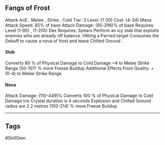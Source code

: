 ## Fangs of Frost
Attack
AoE , Melee , Strike , Cold
Tier: 3
Level: (1-20)
Cost: (4-34) Mana
Attack Speed: 85% of base
Attack Damage: (95-296)% of base
Requires: Level (1-90) , (1-205) Dex
Requires: Spears
Perform an icy stab that exploits enemies who are already off balance. Hitting a Parried target Consumes the Debuff to cause a nova of frost and leave Chilled Ground .
#### Stab
Converts 80 % of Physical Damage to Cold Damage
+4 to Melee Strike Range
(50-107) % more Freeze Buildup
Additional Effects From Quality:
+(0-4) to Melee Strike Range
#### Nova
Attack Damage: (110-449)%
Converts 100 % of Physical Damage to Cold Damage
Ice Crystal duration is 4 seconds
Explosion and Chilled Ground radius are 2.2 metres
(100-214) % more Freeze Buildup

---
## Tags
#SkillGem
